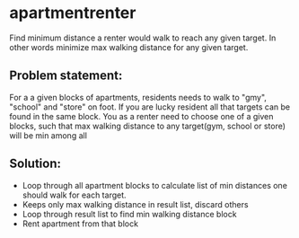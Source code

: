 # apartmentrenter
Find minimum distance a renter would walk to reach any given target. In other words
minimize max walking distance for any given target.

## Problem statement:
For a a given blocks of apartments, residents needs to walk to "gmy", "school" and "store" on foot.
If you are lucky resident all that targets can be found in the same block.
You as a renter need to choose one of a given blocks, such that max walking distance
to any target(gym, school or store) will be min among all

## Solution:
- Loop through all apartment blocks to calculate list of min distances one should walk for each target.
- Keeps only max walking distance in result list, discard others
- Loop through result list to find min walking distance block
- Rent apartment from that block